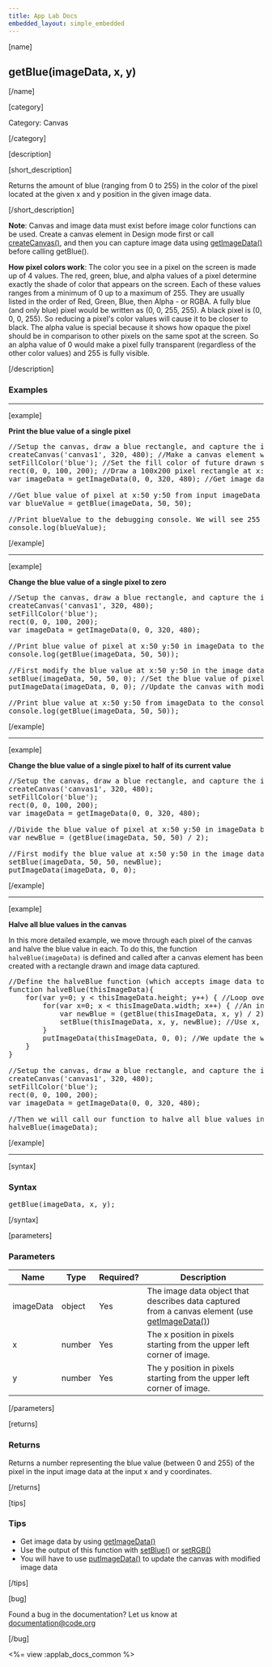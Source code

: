 ```yaml
---
title: App Lab Docs
embedded_layout: simple_embedded
---
```


[name]

## getBlue(imageData, x, y)

[/name]


[category]

Category: Canvas

[/category]

[description]

[short_description]

Returns the amount of blue (ranging from 0 to 255) in the color of the pixel located at the given x and y position in the given image data.

[/short_description]

**Note**: Canvas and image data must exist before image color functions can be used. Create a canvas element in Design mode first or call [createCanvas()](/applab/docs/createCanvas), and then you can capture image data using [getImageData()](/applab/docs/getImageData) before calling getBlue().

**How pixel colors work**: The color you see in a pixel on the screen is made up of 4 values. The red, green, blue, and alpha values of a pixel determine exactly the shade of color that appears on the screen. Each of these values ranges from a minimum of 0 up to a maximum of 255. They are usually listed in the order of Red, Green, Blue, then Alpha - or RGBA. A fully blue (and only blue) pixel would be written as (0, 0, 255, 255). A black pixel is (0, 0, 0, 255). So reducing a pixel's color values will cause it to be closer to black. The alpha value is special because it shows how opaque the pixel should be in comparison to other pixels on the same spot at the screen. So an alpha value of 0 would make a pixel fully transparent (regardless of the other color values) and 255 is fully visible.

[/description]

### Examples
____________________________________________________

[example]

**Print the blue value of a single pixel**

<pre>
//Setup the canvas, draw a blue rectangle, and capture the image data of the whole canvas
createCanvas('canvas1', 320, 480); //Make a canvas element with the name 'canvas1' and size 320x480 pixels
setFillColor('blue'); //Set the fill color of future drawn shapes
rect(0, 0, 100, 200); //Draw a 100x200 pixel rectangle at x:0 y:0 on the screen
var imageData = getImageData(0, 0, 320, 480); //Get image data of the canvas (from x:0 y:0 to x:320 y:480)

//Get blue value of pixel at x:50 y:50 from input imageData and store it in variable 'blueValue'
var blueValue = getBlue(imageData, 50, 50);

//Print blueValue to the debugging console. We will see 255 in the console.
console.log(blueValue);
</pre>

[/example]

____________________________________________________

[example]

**Change the blue value of a single pixel to zero**

<pre>
//Setup the canvas, draw a blue rectangle, and capture the image data of the whole canvas
createCanvas('canvas1', 320, 480);
setFillColor('blue');
rect(0, 0, 100, 200);
var imageData = getImageData(0, 0, 320, 480);

//Print blue value of pixel at x:50 y:50 in imageData to the debugging console. Again we will see 255.
console.log(getBlue(imageData, 50, 50));

//First modify the blue value at x:50 y:50 in the image data then update the canvas
setBlue(imageData, 50, 50, 0); //Set the blue value of pixel at x:50 y:50 in imageData to zero
putImageData(imageData, 0, 0); //Update the canvas with modified image data starting at x:0 y:0

//Print blue value at x:50 y:50 from imageData to the console again. We will see 0 in the console.
console.log(getBlue(imageData, 50, 50));
</pre>

[/example]

____________________________________________________

[example]

**Change the blue value of a single pixel to half of its current value**

<pre>
//Setup the canvas, draw a blue rectangle, and capture the image data of the whole canvas
createCanvas('canvas1', 320, 480);
setFillColor('blue');
rect(0, 0, 100, 200);
var imageData = getImageData(0, 0, 320, 480);

//Divide the blue value of pixel at x:50 y:50 in imageData by 2 and store as 'newBlue'
var newBlue = (getBlue(imageData, 50, 50) / 2);

//First modify the blue value at x:50 y:50 in the image data using 'newBlue' then update the canvas
setBlue(imageData, 50, 50, newBlue);
putImageData(imageData, 0, 0);
</pre>

[/example]

____________________________________________________

[example]

**Halve all blue values in the canvas**

In this more detailed example, we move through each pixel of the canvas and halve the blue value in each. To do this, the function `halveBlue(imageData)` is defined and called after a canvas element has been created with a rectangle drawn and image data captured.

<pre>
//Define the halveBlue function (which accepts image data to work on as variable 'thisImageData')
function halveBlue(thisImageData){
    for(var y=0; y < thisImageData.height; y++) { //Loop over each pixel in y axis
        for(var x=0; x < thisImageData.width; x++) { //An inner loop over each pixel in x axis
            var newBlue = (getBlue(thisImageData, x, y) / 2); //Calculate half the blue value of the pixel
            setBlue(thisImageData, x, y, newBlue); //Use x, y from our loops to set each pixel's new blue
        }
        putImageData(thisImageData, 0, 0); //We update the whole canvas for every pixel in our loops
    }
}

//Setup the canvas, draw a blue rectangle, and capture the image data of the whole canvas
createCanvas('canvas1', 320, 480);
setFillColor('blue');
rect(0, 0, 100, 200);
var imageData = getImageData(0, 0, 320, 480);

//Then we will call our function to halve all blue values in the canvas one pixel at a time
halveBlue(imageData);
</pre>

[/example]

____________________________________________________

[syntax]

### Syntax
<pre>
getBlue(imageData, x, y);
</pre>

[/syntax]

[parameters]

### Parameters

| Name  | Type | Required? | Description |
|-----------------|------|-----------|-------------|
| imageData | object | Yes | The image data object that describes data captured from a canvas element (use [getImageData()](/applab/docs/getImageData))    |
| x | number | Yes | The x position in pixels starting from the upper left corner of image.  |
| y | number | Yes | The y position in pixels starting from the upper left corner of image.  |

[/parameters]

[returns]

### Returns
Returns a number representing the blue value (between 0 and 255) of the pixel in the input image data at the input x and y coordinates.

[/returns]

[tips]

### Tips
- Get image data by using [getImageData()](/applab/docs/getImageData)
- Use the output of this function with [setBlue()](/applab/docs/setBlue) or [setRGB()](/applab/docs/setRGB)
- You will have to use [putImageData()](/applab/docs/putImageData) to update the canvas with modified image data

[/tips]

[bug]

Found a bug in the documentation? Let us know at documentation@code.org

[/bug]

<%= view :applab_docs_common %>
